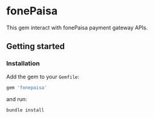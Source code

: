 # fonePaisa

This gem interact with fonePaisa payment gateway APIs.

## Getting started

### Installation

Add the gem to your `Gemfile`:

```ruby
gem 'fonepaisa'
```

and run:

```
bundle install
```
